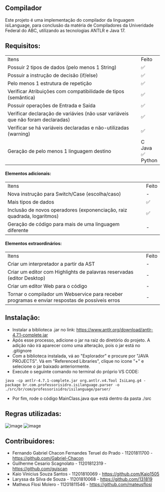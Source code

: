 <h2>Compilador</h2>

Este projeto é uma implementação do compilador da linguagem isiLanguage, para conclusão da matéria de Compiladores da Univeridade Federal do ABC, utilizando as tecnologias ANTLR e Java 17.

## Requisitos: </h2>

<table>
  <tr>
    <td>Itens</td>
    <td>Feito</td>
  </tr>
  <tr>
    <td>Possuir 2 tipos de dados (pelo menos 1 String)</td>
    <td>✅</td>
  </tr>
  <tr>
    <td>Possuir a instrução de decisão (if/else)</td>
    <td>✅</td>
  </tr>
  <tr>
    <td>Pelo menos 1 estrutura de repetição</td>
    <td>✅</td>
  </tr>
  <tr>
    <td>Verificar Atribuições com compatibilidade de tipos (semântica)</td>
    <td>✅</td>
  </tr>
  <tr>
    <td>Possuir operações de Entrada e Saída</td>
    <td>✅</td>
  </tr>
  <tr>
    <td>Verificar declaração de variávies (não usar variáveis que não foram declaradas)</td>
    <td>✅</td>
  </tr>
  <tr>
    <td>Verificar se há variáveis declaradas e não-utilizadas (warning)</td>
    <td>✅</td>
  </tr>
  <tr>
    <td>Geração de pelo menos 1 linguagem destino</td>
    <td> C  <br>Java ✅ <br>Python </td>
  </tr>
</table>

<h4>Elementos adicionais:</h4>

<table>
  <tr>
    <td>Itens</td>
    <td>Feito</td>
  </tr>
  <tr>
    <td>Nova instrução para Switch/Case (escolha/caso)</td>
    <td>-</td>
  </tr>
  <tr>
    <td>Mais tipos de dados</td>
    <td>✅</td>
  </tr>
  <tr>
    <td>Inclusão de novos operadores (exponenciação, raiz quadrada, logaritmos)</td>
    <td>✅</td>
  </tr>
  <tr>
    <td>Geração de código para mais de uma linguagem diferente</td>
    <td>-</td>
  </tr>
</table>

#### Elementos extraordinários:</h4>

<table>
  <tr>
    <td>Itens</td>
    <td>Feito</td>
  </tr>
  <tr>
    <td>Criar um interpretador a partir da AST</td>
    <td>-</td>
  </tr>
  <tr>
    <td>Criar um editor com Highlights de palavras reservadas (editor Desktop)</td>
    <td>-</td>
  </tr>
  <tr>
    <td>Criar um editor Web para o código</td>
    <td>-</td>
  </tr>
  <tr>
    <td>Tornar o compilador um Webservice para receber programas e enviar respostas de possíveis erros</td>
    <td>-</td>
  </tr>
</table>

## Instalação: </h2>

* Instalar a biblioteca .jar no link: https://www.antlr.org/download/antlr-4.7.1-complete.jar
* Após esse processo, adicione o jar na raiz do diretório do projeto. A adição não irá aparecer como uma alteração, pois o jar está no .gitignore
* Com a biblioteca instalada, vá ao "Explorador" e procure por "JAVA PROJECTS". Vá em "Referenced Libraries", clique no icone "+" e selecione o jar baixado anteriormente.
* Execute o seguinte comando no terminal do próprio VS CODE:
~~~
java -cp antlr-4.7.1-complete.jar org.antlr.v4.Tool IsiLang.g4 -package br.com.professorisidro.isilanguage.parser -o ./src/br/com/professorisidro/isilanguage/parser/
~~~
* Por fim, rode o código MainClass.java que está dentro da pasta ./src

## Regras utilizadas: </h2>


![image](https://user-images.githubusercontent.com/99772116/186549287-def9a85f-7c2a-48a1-85ae-552448b67cdc.png)
![image](https://user-images.githubusercontent.com/99772116/186549323-daaad4b1-2f2a-4dd0-a5b0-1bcebd6695b2.png)

## Contribuidores: </h2>

* Fernando Gabriel Chacon Fernandes Teruel do Prado - 11201811700 - https://github.com/Gabriel-Chacon
* Guilherme Cesario Scagnolato - 11201812319 - https://github.com/guiscan
* Kaio Vinicius Souza Santos - 11201810069 - https://github.com/Kaio1505
* Laryssa da Silva de Souza - 11201810068 - https://github.com/131819
* Matheus Flosi Molero - 11201811546 - https://github.com/mateusflosi
